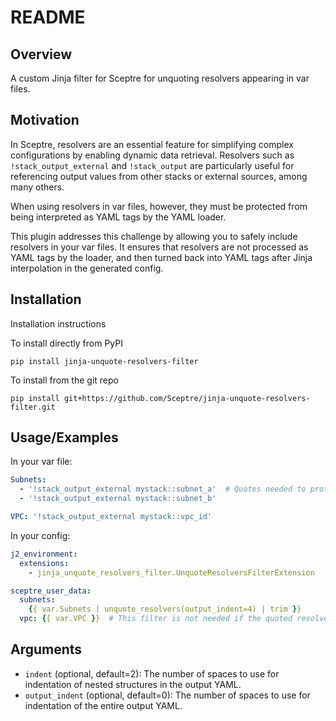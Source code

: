 # README

## Overview

A custom Jinja filter for Sceptre for unquoting resolvers appearing in
var files.

## Motivation

In Sceptre, resolvers are an essential feature for simplifying complex
configurations by enabling dynamic data retrieval. Resolvers such as
`!stack_output_external` and `!stack_output` are particularly useful
for referencing output values from other stacks or external sources,
among many others.

When using resolvers in var files, however, they must be protected from
being interpreted as YAML tags by the YAML loader.

This plugin addresses this challenge by allowing you to safely include
resolvers in your var files. It ensures that resolvers are not processed
as YAML tags by the loader, and then turned back into YAML tags after
Jinja interpolation in the generated config.

## Installation

Installation instructions

To install directly from PyPI
```shell
pip install jinja-unquote-resolvers-filter
```

To install from the git repo
```shell
pip install git+https://github.com/Sceptre/jinja-unquote-resolvers-filter.git
```

## Usage/Examples

In your var file:

```yaml
Subnets:
  - '!stack_output_external mystack::subnet_a'  # Quotes needed to protect a YAML tag.
  - '!stack_output_external mystack::subnet_b'

VPC: '!stack_output_external mystack::vpc_id'
```

In your config:

```yaml
j2_environment:
  extensions:
    - jinja_unquote_resolvers_filter.UnquoteResolversFilterExtension

sceptre_user_data:
  subnets:
    {{ var.Subnets | unquote_resolvers(output_indent=4) | trim }}
  vpc: {{ var.VPC }}  # This filter is not needed if the quoted resolvers are passed in as scalars.
```

## Arguments

- `indent` (optional, default=2): The number of spaces to use for indentation of nested structures in the output YAML.
- `output_indent` (optional, default=0): The number of spaces to use for indentation of the entire output YAML.
